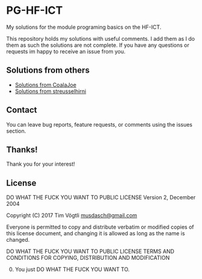 # PG-HF-ICT
My solutions for the module programing basics on the HF-ICT.

This repository holds my solutions with useful comments. I add them as I do them as such the solutions are not complete. If you have any questions or requests im happy to receive an issue from you.

## Solutions from others
  * [Solutions from CoalaJoe](https://github.com/CoalaJoe/OOP1)
  * [Solutions from streusselhirni](https://github.com/streusselhirni/hfict-he17-oop1-aufgaben)

## Contact
You can leave bug reports, feature requests, or comments using the issues section.

## Thanks!
Thank you for your interest!

## License
DO WHAT THE FUCK YOU WANT TO PUBLIC LICENSE Version 2, December 2004

Copyright (C) 2017 Tim Vögtli musdasch@gmail.com

Everyone is permitted to copy and distribute verbatim or modified copies of this license document, and changing it is allowed as long as the name is changed.

DO WHAT THE FUCK YOU WANT TO PUBLIC LICENSE TERMS AND CONDITIONS FOR COPYING, DISTRIBUTION AND MODIFICATION

 0. You just DO WHAT THE FUCK YOU WANT TO.
